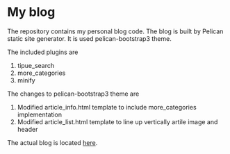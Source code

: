 # My blog
The repository contains my personal blog code. The blog is built by Pelican static site generator. It is used pelican-bootstrap3 theme.

The included plugins are 
1. tipue_search
2. more_categories
3. minify

The changes to pelican-bootstrap3 theme are
1. Modified article_info.html template to include more_categories implementation
2. Modified article_list.html template to line up vertically artile image and header

The actual blog is located [here](https://techjogging.com).
